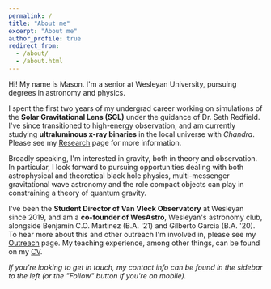 ```yaml
---
permalink: /
title: "About me"
excerpt: "About me"
author_profile: true
redirect_from: 
  - /about/
  - /about.html
---
```


Hi! My name is Mason. I'm a senior at Wesleyan University, pursuing degrees in astronomy and physics.

I spent the first two years of my undergrad career working on simulations of the **Solar Gravitational Lens (SGL)** under the guidance of Dr. Seth Redfield. I've since transitioned to high-energy observation, and am currently studying **ultraluminous x-ray binaries** in the local universe with *Chandra*. Please see my [Research](mvtea.github.io/research) page for more information.

Broadly speaking, I'm interested in gravity, both in theory and observation. In particular, I look forward to pursuing opportunities dealing with both astrophysical and theoretical black hole physics, multi-messenger gravitational wave astronomy and the role compact objects can play in constraining a theory of quantum gravity.

I've been the **Student Director of Van Vleck Observatory** at Wesleyan since 2019, and am a **co-founder of WesAstro**, Wesleyan's astronomy club, alongside Benjamin C.O. Martinez (B.A. '21) and Gilberto Garcia (B.A. '20). To hear more about this and other outreach I'm involved in, please see my [Outreach](mvtea.github.io/outreach) page. My teaching experience, among other things, can be found on my [CV](mvtea.github.io/cv).

*If you're looking to get in touch, my contact info can be found in the sidebar to the left (or the "Follow" button if you're on mobile).*
